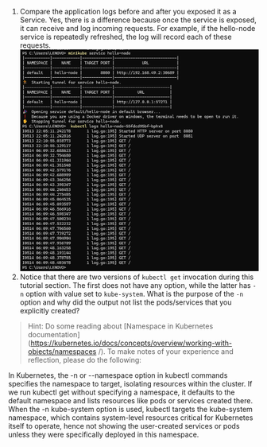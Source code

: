 1. Compare the application logs before and after you exposed it as a Service.
    Yes, there is a difference because once the service is exposed, it can receive and log incoming requests. For example, if the hello-node service is repeatedly refreshed, the log will record each of these requests.
    ![alt text](image.png)
2. Notice that there are two versions of `kubectl get` invocation during this tutorial section.
The first does not have any option, while the latter has `-n` option with value set to
`kube-system`.
What is the purpose of the `-n` option and why did the output not list the pods/services that you
explicitly created?
> Hint: Do some reading about [Namespace in Kubernetes
documentation](https://kubernetes.io/docs/concepts/overview/working-with-objects/namespaces
/).
To make notes of your experience and reflection, please do the following:

In Kubernetes, the -n or --namespace option in kubectl commands specifies the namespace to target, isolating resources within the cluster. If we run kubectl get without specifying a namespace, it defaults to the default namespace and lists resources like pods or services created there. When the -n kube-system option is used, kubectl targets the kube-system namespace, which contains system-level resources critical for Kubernetes itself to operate, hence not showing the user-created services or pods unless they were specifically deployed in this namespace.
